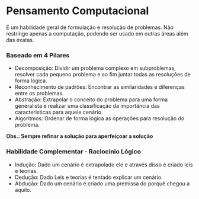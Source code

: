 # Pensamento Computacional

É um habilidade geral de formulação e resolução de problemas. Não restringe apenas a computação, podendo ser usado em outras áreas além das exatas.

### Baseado em 4 Pilares

 - Decomposição: Dividir um problema complexo em subproblemas, resolver cada pequeno problema e ao fim juntar todas as resoluções de forma lógica.
 - Reconhecimento de padrões: Encontrar as similaridades e diferenças entre os problemas.
 - Abstração: Extrapolar o conceito do problema para uma forma generalista e realizar uma classificação da importância das caracteristicas para aquele cenário.
 - Algoritmos: Ordenar de forma lógica as operações para resolução do problema.
 
 **Obs.: Sempre refinar a solução para aperfeiçoar a solução**
 
### Habilidade Complementar - Raciocínio Lógico

 - Indução: Dado um cenário é extrapolado ele e através disso é criado leis e teorias.
 - Dedução: Dado Leis e teorias é tentado explicar um cenário.
 - Abdução: Dado um cenário é criado uma premissa do porquê chegou a aquilo.